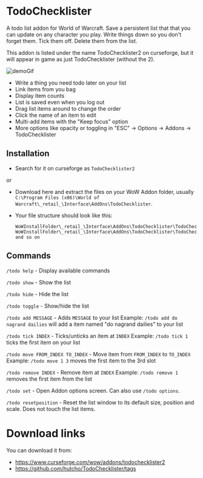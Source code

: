 # TodoChecklister

A todo list addon for World of Warcraft. Save a persistent list that that you can update
on any character you play. Write things down so you don't forget them. Tick them off.
Delete them from the list.

This addon is listed under the name TodoChecklister2 on curseforge, but it will appear
in game as just TodoChecklister (without the 2).

![demoGif](./demo1.2.gif)

- Write a thing you need todo later on your list
- Link items from you bag
- Display item counts
- List is saved even when you log out
- Drag list items around to change the order
- Click the name of an item to edit
- Multi-add items with the "Keep focus" option
- More options like opacity or toggling in "ESC" -> Options -> Addons -> TodoChecklister

## Installation

- Search for it on curseforge as `TodoChecklister2`

or

- Download here and extract the files on your WoW Addon folder,
  usually `C:\Program Files (x86)\World of Warcraft\_retail_\Interface\AddOns\TodoChecklister`.
- Your file structure should look like this:

  ```
  WoWInstallFolder\_retail_\Interface\AddOns\TodoChecklister\TodoChecklister.toc
  WoWInstallFolder\_retail_\Interface\AddOns\TodoChecklister\TodoChecklister\src\
  and so on
  ```

## Commands

`/todo help` - Display available commands

`/todo show` - Show the list

`/todo hide` - Hide the list

`/todo toggle` - Show/hide the list

`/todo add MESSAGE` - Adds `MESSAGE` to your list
  Example: `/todo add do nagrand dailies` will add a item named "do nagrand dailies" to your list

`/todo tick INDEX` - Ticks/unticks an item at `INDEX`
  Example: `/todo tick 1` ticks the first item on your list

`/todo move FROM_INDEX TO_INDEX` - Move item from `FROM_INDEX` to `TO_INDEX`
  Example: `/todo move 1 3` moves the first item to the 3rd slot

`/todo remove INDEX` - Remove item at `INDEX`
  Example: `/todo remove 1` removes the first item from the list

`/todo set` - Open Addon options screen. Can also use `/todo options`.

`/todo resetposition` - Reset the list window to its default size, position and scale. Does not touch the list items.


# Download links

You can download it from:
- <https://www.curseforge.com/wow/addons/todochecklister2>
- <https://github.com/hutcho/TodoChecklister/tags>
